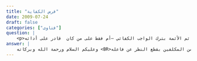```yaml
---
title: "فرض الكفاية"
date: 2009-07-24
draft: false
categories: ["فتاوى"]
question: |
    <p>سؤالي هو هل تأثم الأئمة بترك الواجب الكفائي –أم فقط على من كان  قادر على أدائه</p>
answer: |
    وعليكم السلام ورحمة الله وبركاته <BR>أخي فرض الكفاية هو :الفعل الذي طلبه الشارع طلباً جازماً من أي مكلف من المكلفين بقطع النظر عن فاعله . <BR>مثل : الصلاة على الميت ، وتغسيله ، وتكفينه ، وإنقاذ الغريق ، فالشارع طلب إيجاد الفعل ، فأي شخص قام به أسقط طلبه عن الآخرين ، وإذا لم يقم به أحد ، فإن الإثم يلحق جميع المكلفين الذين علموا بهذا الواجب الكفائي وتركوه لغير عذر ، فالشارع نظر إلى ذات الفعل لا إلى ذات الفاعل . <BR> ويعرف فرض الكفاية بوجود شرطين: <BR>الشرط الأول : أن يكون فيه مصلحة شرعية أو وسيلة لمصلحة شرعية . <BR>مثال المصالح الشرعية : ضبط أصول الفقه ، وفروعه ، والكتاب ، والسنة ، وأنواع الأدلة ، وأن يوصلها كلّ قرن إلى من بعده ، ومناظرة الملحدين والطاعنيين في الدين الإسلامي ، وضبط أصول الدين ، وتعليم القرآن ، والنحو ، واللغة ، وكلّ ما يتعلق بالكتاب والسنة . <BR>مثال الوسائل إلى المصالح الشرعية : الصنائع والحرف التي لا يستغن عنها الناس ، فيجب أن تخرج لكلّ حرفة طائفة من الناس ، فإذا كان لهم في ذلك نية حسنة أثيبوا ثواب الواجب . <BR>الشرط الثاني : أن يكون مما لا تتكرر مصلحته بتكرر وجوده . <BR>مثل : إنقاذ الغريق ، فإنه إذا أخرجه أحدهم من البحر ، ثم نزل آخر بعده لم يحصل بنزوله مصلحة ، وهكذا . <BR>والله أعلم
---
```


